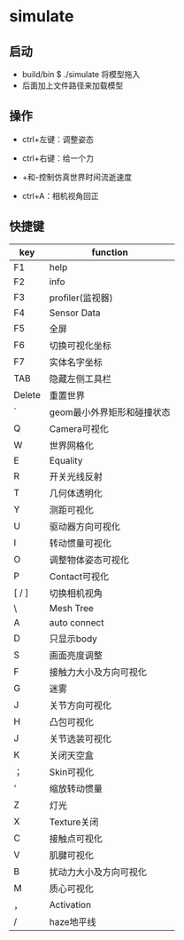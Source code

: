 # simulate
## 启动
* build/bin $ ./simulate 将模型拖入
* 后面加上文件路径来加载模型

## 操作
* ctrl+左键：调整姿态
* ctrl+右键：给一个力

* +和-控制仿真世界时间流逝速度
* ctrl+A：相机视角回正

## 快捷键
| key    | function        |
|--------|-----------------|
| F1     | help            |
| F2     | info            |
| F3     | profiler(监视器)   |
| F4     | Sensor Data     |
| F5     | 全屏              |
| F6     | 切换可视化坐标         |
| F7     | 实体名字坐标          |
| TAB    | 隐藏左侧工具栏         |
| Delete | 重置世界            |
| `      | geom最小外界矩形和碰撞状态 |
| Q      | Camera可视化       |
| W      | 世界网格化           |
| E      | Equality        |
| R      | 开关光线反射          |
| T      | 几何体透明化          |
| Y      | 测距可视化           |
| U      | 驱动器方向可视化        |
| I      | 转动惯量可视化         |
| O      | 调整物体姿态可视化       |
| P      | Contact可视化      |
| [ / ]  | 切换相机视角          |
| \      | Mesh Tree       |
| A      | auto connect    |
| D      | 只显示body         |
| S      | 画面亮度调整          |
| F      | 接触力大小及方向可视化     |
| G      | 迷雾              |
| J      | 关节方向可视化         |
| H      | 凸包可视化           |
| J      | 关节选装可视化         |
| K      | 关闭天空盒           |
| ；      | Skin可视化         |
| ‘      | 缩放转动惯量          |
| Z      | 灯光              |
| X      | Texture关闭       |
| C      | 接触点可视化          |
| V      | 肌腱可视化           |
| B      | 扰动力大小及方向可视化     |
| M      | 质心可视化           |
| ，      | Activation      |
| /      | haze地平线         |